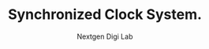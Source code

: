 ---
#preview
title: Synchronized Clock System.
image: img/projects/1.jpg
author: Nextgen Digi Lab
short: The Synchronized Clock System for Labs demonstrates how IoT-driven solutions can modernize laboratory operations. 

#full details

---